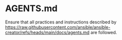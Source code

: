 <!--# cspell: ignore SSOT CMDB -->
# AGENTS.md

Ensure that all practices and instructions described by
https://raw.githubusercontent.com/ansible/ansible-creator/refs/heads/main/docs/agents.md
are followed.
